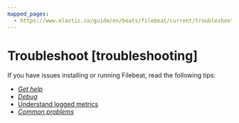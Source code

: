 ```yaml
---
mapped_pages:
  - https://www.elastic.co/guide/en/beats/filebeat/current/troubleshooting.html
---
```


# Troubleshoot [troubleshooting]

If you have issues installing or running Filebeat, read the following tips:

* [*Get help*](/reference/filebeat/getting-help.md)
* [*Debug*](/reference/filebeat/enable-filebeat-debugging.md)
* [Understand logged metrics](/reference/filebeat/understand-filebeat-logs.md)
* [*Common problems*](/reference/filebeat/faq.md)

